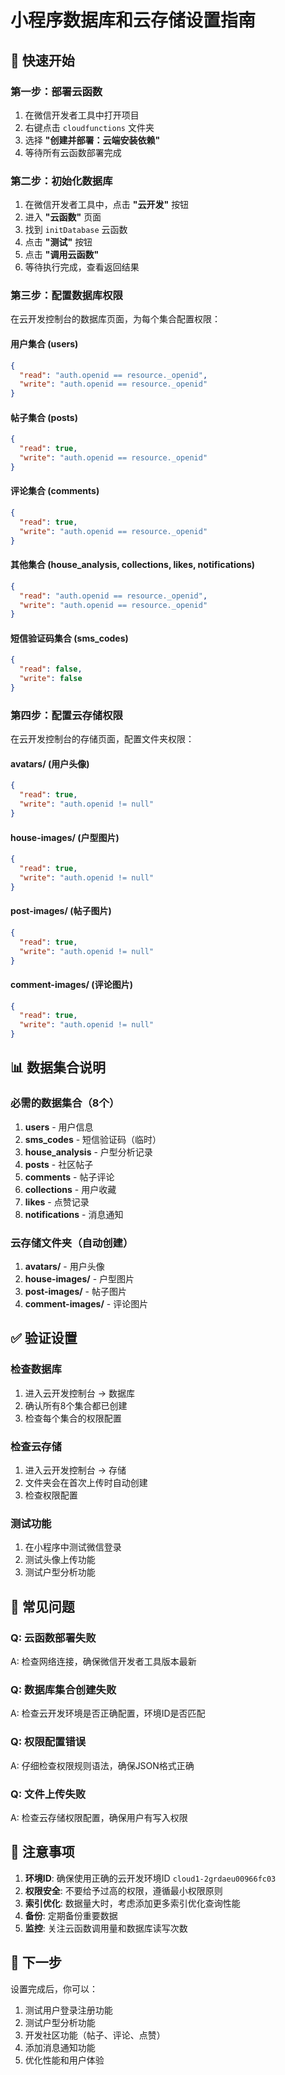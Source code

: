# 小程序数据库和云存储设置指南

## 🚀 快速开始

### 第一步：部署云函数
1. 在微信开发者工具中打开项目
2. 右键点击 `cloudfunctions` 文件夹
3. 选择 **"创建并部署：云端安装依赖"**
4. 等待所有云函数部署完成

### 第二步：初始化数据库
1. 在微信开发者工具中，点击 **"云开发"** 按钮
2. 进入 **"云函数"** 页面
3. 找到 `initDatabase` 云函数
4. 点击 **"测试"** 按钮
5. 点击 **"调用云函数"**
6. 等待执行完成，查看返回结果

### 第三步：配置数据库权限
在云开发控制台的数据库页面，为每个集合配置权限：

#### 用户集合 (users)
```json
{
  "read": "auth.openid == resource._openid",
  "write": "auth.openid == resource._openid"
}
```

#### 帖子集合 (posts)
```json
{
  "read": true,
  "write": "auth.openid == resource._openid"
}
```

#### 评论集合 (comments)
```json
{
  "read": true,
  "write": "auth.openid == resource._openid"
}
```

#### 其他集合 (house_analysis, collections, likes, notifications)
```json
{
  "read": "auth.openid == resource._openid",
  "write": "auth.openid == resource._openid"
}
```

#### 短信验证码集合 (sms_codes)
```json
{
  "read": false,
  "write": false
}
```

### 第四步：配置云存储权限
在云开发控制台的存储页面，配置文件夹权限：

#### avatars/ (用户头像)
```json
{
  "read": true,
  "write": "auth.openid != null"
}
```

#### house-images/ (户型图片)
```json
{
  "read": true,
  "write": "auth.openid != null"
}
```

#### post-images/ (帖子图片)
```json
{
  "read": true,
  "write": "auth.openid != null"
}
```

#### comment-images/ (评论图片)
```json
{
  "read": true,
  "write": "auth.openid != null"
}
```

## 📊 数据集合说明

### 必需的数据集合（8个）

1. **users** - 用户信息
2. **sms_codes** - 短信验证码（临时）
3. **house_analysis** - 户型分析记录
4. **posts** - 社区帖子
5. **comments** - 帖子评论
6. **collections** - 用户收藏
7. **likes** - 点赞记录
8. **notifications** - 消息通知

### 云存储文件夹（自动创建）

1. **avatars/** - 用户头像
2. **house-images/** - 户型图片
3. **post-images/** - 帖子图片
4. **comment-images/** - 评论图片

## ✅ 验证设置

### 检查数据库
1. 进入云开发控制台 → 数据库
2. 确认所有8个集合都已创建
3. 检查每个集合的权限配置

### 检查云存储
1. 进入云开发控制台 → 存储
2. 文件夹会在首次上传时自动创建
3. 检查权限配置

### 测试功能
1. 在小程序中测试微信登录
2. 测试头像上传功能
3. 测试户型分析功能

## 🔧 常见问题

### Q: 云函数部署失败
A: 检查网络连接，确保微信开发者工具版本最新

### Q: 数据库集合创建失败
A: 检查云开发环境是否正确配置，环境ID是否匹配

### Q: 权限配置错误
A: 仔细检查权限规则语法，确保JSON格式正确

### Q: 文件上传失败
A: 检查云存储权限配置，确保用户有写入权限

## 📝 注意事项

1. **环境ID**: 确保使用正确的云开发环境ID `cloud1-2grdaeu00966fc03`
2. **权限安全**: 不要给予过高的权限，遵循最小权限原则
3. **索引优化**: 数据量大时，考虑添加更多索引优化查询性能
4. **备份**: 定期备份重要数据
5. **监控**: 关注云函数调用量和数据库读写次数

## 🎯 下一步

设置完成后，你可以：
1. 测试用户登录注册功能
2. 测试户型分析功能
3. 开发社区功能（帖子、评论、点赞）
4. 添加消息通知功能
5. 优化性能和用户体验
